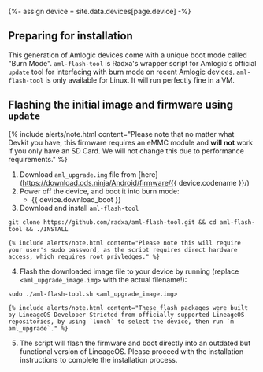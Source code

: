 {%- assign device = site.data.devices[page.device] -%}

## Preparing for installation

This generation of Amlogic devices come with a unique boot mode called "Burn Mode".
`aml-flash-tool` is Radxa's wrapper script for Amlogic's official `update` tool for interfacing with burn mode on recent Amlogic devices.
`aml-flash-tool` is only available for Linux. It will run perfectly fine in a VM.

## Flashing the initial image and firmware using `update`

{% include alerts/note.html content="Please note that no matter what Devkit you have, this firmware requires an eMMC module and **will not** work if you only have an SD Card. We will not change this due to performance requirements." %}

1. Download `aml_upgrade.img` file from [here](https://download.ods.ninja/Android/firmware/{{ device.codename }}/)
2. Power off the device, and boot it into burn mode:
    * {{ device.download_boot }}
3. Download and install `aml-flash-tool`
```
git clone https://github.com/radxa/aml-flash-tool.git && cd aml-flash-tool && ./INSTALL
```
    {% include alerts/note.html content="Please note this will require your user's sudo password, as the script requires direct hardware access, which requires root privledges." %}
4. Flash the downloaded image file to your device by running (replace `<aml_upgrade_image.img>` with the actual filename!):
```
sudo ./aml-flash-tool.sh <aml_upgrade_image.img>
```
    {% include alerts/note.html content="These flash packages were built by LineageOS Developer Stricted from officially supported LineageOS repositories, by using `lunch` to select the device, then run `m aml_upgrade`." %}
5. The script will flash the firmware and boot directly into an outdated but functional version of LineageOS. Please proceed with the installation instructions to complete the installation process.
